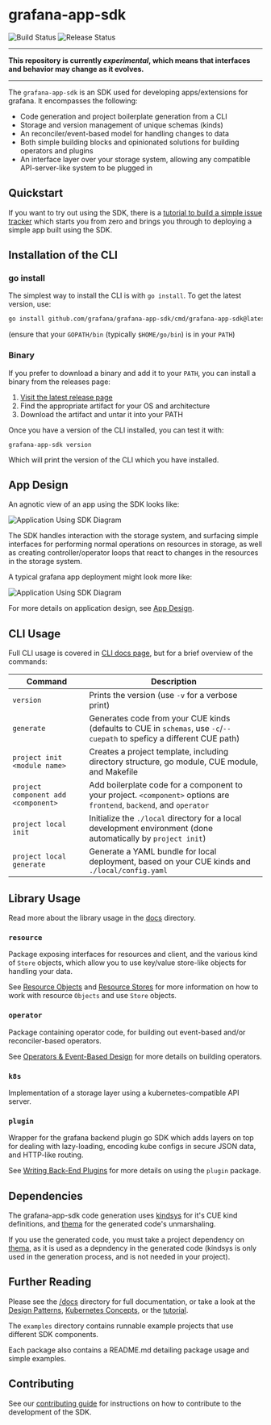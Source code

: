 # grafana-app-sdk

![Build Status](https://github.com/grafana/grafana-app-sdk/actions/workflows/main.yml/badge.svg) 
![Release Status](https://github.com/grafana/grafana-app-sdk/actions/workflows/release.yml/badge.svg)

<hr/>

**This repository is currently *experimental*, which means that interfaces and behavior may change as it evolves.**

<hr/>

The `grafana-app-sdk` is an SDK used for developing apps/extensions for grafana. It encompasses the following:
* Code generation and project boilerplate generation from a CLI
* Storage and version management of unique schemas (kinds)
* An reconciler/event-based model for handling changes to data
* Both simple building blocks and opinionated solutions for building operators and plugins
* An interface layer over your storage system, allowing any compatible API-server-like system to be plugged in

## Quickstart

If you want to try out using the SDK, there is a [tutorial to build a simple issue tracker](docs/tutorials/issue-tracker/README.md) which starts you from zero and brings you through to deploying a simple app built using the SDK.

## Installation of the CLI

### go install
The simplest way to install the CLI is with `go install`. To get the latest version, use:
```bash
go install github.com/grafana/grafana-app-sdk/cmd/grafana-app-sdk@latest
```
(ensure that your `GOPATH/bin` (typically `$HOME/go/bin`) is in your `PATH`)

### Binary
If you prefer to download a binary and add it to your `PATH`, you can install a binary from the releases page:

1. [Visit the latest release page](https://github.com/grafana/grafana-app-sdk/releases/latest)
2. Find the appropriate artifact for your OS and architecture
3. Download the artifact and untar it into your PATH

Once you have a version of the CLI installed, you can test it with:
```
grafana-app-sdk version
```
Which will print the version of the CLI which you have installed.

## App Design

An agnotic view of an app using the SDK looks like:

![Application Using SDK Diagram](docs/diagrams/app_logic.png)

The SDK handles interaction with the storage system, and surfacing simple interfaces for performing normal operations on resources in storage, as well as creating controller/operator loops that react to changes in the resources in the storage system.

A typical grafana app deployment might look more like:

![Application Using SDK Diagram](docs/diagrams/design_pattern_simple.png)

For more details on application design, see [App Design](docs/app_design.md).

## CLI Usage

Full CLI usage is covered in [CLI docs page](docs/cli.md), but for a brief overview of the commands:

| Command | Description |
|---------|-------------|
| `version` | Prints the version (use `-v` for a verbose print) |
| `generate` | Generates code from your CUE kinds (defaults to CUE in `schemas`, use `-c`/`--cuepath` to speficy a different CUE path) |
| `project init <module name>` | Creates a project template, including directory structure, go module, CUE module, and Makefile |
| `project component add <component>` | Add boilerplate code for a component to your project. `<component>` options are `frontend`, `backend`, and `operator` |
| `project local init` | Initialize the `./local` directory for a local development environment (done automatically by `project init`) |
| `project local generate` | Generate a YAML bundle for local deployment, based on your CUE kinds and `./local/config.yaml` |

## Library Usage

Read more about the library usage in the [docs](docs/README.md) directory.

### `resource`

Package exposing interfaces for resources and client, and the various kind of `Store` objects, which allow you to use key/value store-like objects for handling your data. 

See [Resource Objects](docs/resource-objects.md) and [Resource Stores](docs/resource-stores.md) for more information on how to work with resource `Objects` and use `Store` objects.

### `operator`

Package containing operator code, for building out event-based and/or reconciler-based operators.


See [Operators & Event-Based Design](docs/operators.md) for more details on building operators.

### `k8s`

Implementation of a storage layer using a kubernetes-compatible API server.

### `plugin`

Wrapper for the grafana backend plugin go SDK which adds layers on top for dealing with lazy-loading, encoding kube configs in secure JSON data, and HTTP-like routing.

See [Writing Back-End Plugins](docs/plugin-backend.md) for more details on using the `plugin` package.

## Dependencies

The grafana-app-sdk code generation uses [kindsys](https://github.com/grafana/kindsys) for it's CUE kind definitions, and [thema](https://github.com/grafana/thema) for the generated code's unmarshaling.

If you use the generated code, you must take a project dependency on [thema](https://github.com/grafana/thema), as it is used as a depndency in the generated code (kindsys is only used in the generation process, and is not needed in your project).

## Further Reading

Please see the [/docs](docs/README.md) directory for full documentation,
or take a look at the [Design Patterns](docs/design-patterns.md), [Kubernetes Concepts](docs/kubernetes.md), or the [tutorial](docs/tutorials/issue-tracker/README.md).

The `examples` directory contains runnable example projects that use different SDK components.

Each package also contains a README.md detailing package usage and simple examples.

## Contributing

See our [contributing guide](CONTRIBUTING) for instructions on how to contribute to the development of the SDK.
